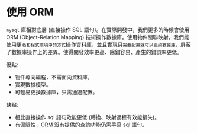 # 使用 ORM

`mysql` 庫相對底層 (直接操作 SQL 語句)。在實際開發中，我們更多的時候會使用 ORM (Object-Relation Mapping) 技術操作數據庫。使用物件關聯映射，我們能使用更`貼和程式環境中的方式`操作資料庫，並且實現只`需要配置就可以更換數據庫`，屏蔽了數據庫操作上的差異。使得開發效率更高、除錯容易、產生的錯誤率更低。

優點:

- 物件導向編程，不需面向資料庫。
- 實現數據模型。
- 可輕易更換數據庫，只需通過配置。

缺點:

- 相比直接操作 sql 語句效能更低 (轉換、映射過程有效能損失)。
- 有侷限性，ORM 沒有提供的查詢功能仍需手寫 sql 語句。